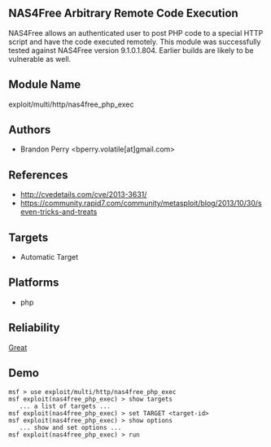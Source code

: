 ## NAS4Free Arbitrary Remote Code Execution

NAS4Free allows an authenticated user to post PHP code to a 
special HTTP script and have the code executed remotely. 
This module was successfully tested against NAS4Free version 
9.1.0.1.804. Earlier builds are likely to be vulnerable as 
well.


## Module Name
exploit/multi/http/nas4free_php_exec

## Authors
* Brandon Perry <bperry.volatile[at]gmail.com>


## References
* http://cvedetails.com/cve/2013-3631/
* https://community.rapid7.com/community/metasploit/blog/2013/10/30/seven-tricks-and-treats



## Targets
* Automatic Target


## Platforms
* php

## Reliability
[Great](https://github.com/rapid7/metasploit-framework/wiki/Exploit-Ranking)

## Demo

```
msf > use exploit/multi/http/nas4free_php_exec
msf exploit(nas4free_php_exec) > show targets
   ... a list of targets ...
msf exploit(nas4free_php_exec) > set TARGET <target-id>
msf exploit(nas4free_php_exec) > show options
   ... show and set options ...
msf exploit(nas4free_php_exec) > run
```
    
    